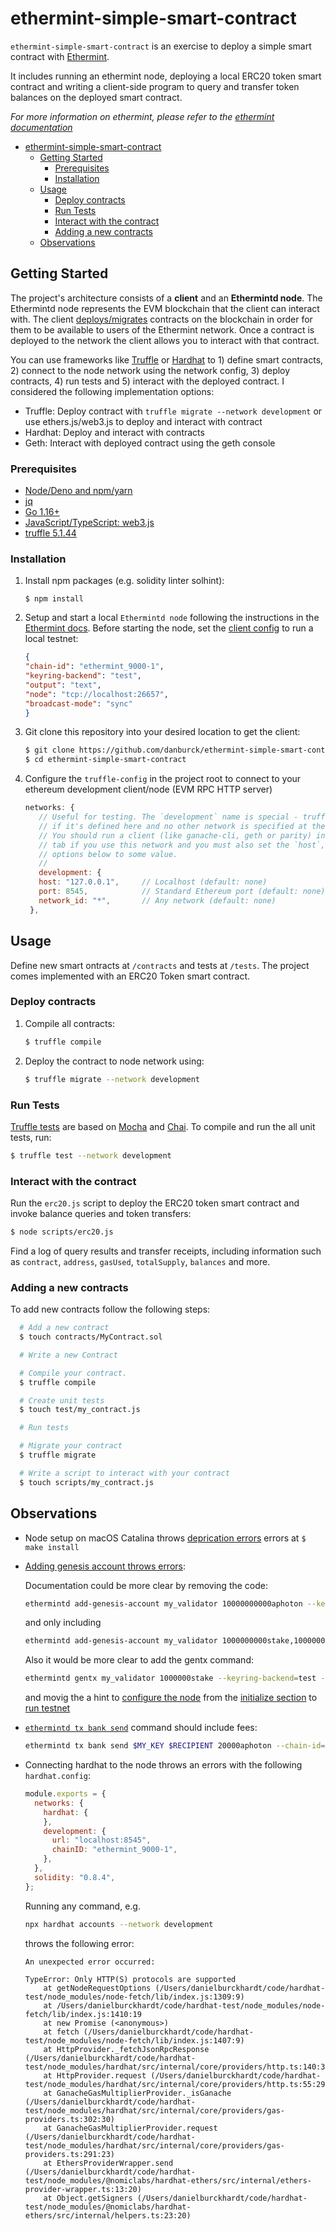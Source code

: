 # ethermint-simple-smart-contract

`ethermint-simple-smart-contract` is an exercise to deploy a simple smart
contract with [Ethermint](https://github.com/tharsis/ethermint).

It includes running an ethermint node, deploying a local ERC20 token smart
contract and writing a client-side program to query and transfer token balances
on the deployed smart contract.

_For more information on ethermint, please refer to the [ethermint
documentation](https://ethermint.dev/)_

- [ethermint-simple-smart-contract](#ethermint-simple-smart-contract)
  - [Getting Started](#getting-started)
    - [Prerequisites](#prerequisites)
    - [Installation](#installation)
  - [Usage](#usage)
    - [Deploy contracts](#deploy-contracts)
    - [Run Tests](#run-tests)
    - [Interact with the contract](#interact-with-the-contract)
    - [Adding a new contracts](#adding-a-new-contracts)
  - [Observations](#observations)


## Getting Started

The project's architecture consists of a **client** and an **Ethermintd node**.
The Ethermintd node represents the EVM blockchain that the client can interact
with. The client
[deploys/migrates](https://ethereum.org/en/developers/docs/smart-contracts/deploying/) contracts on the blockchain in order for them to be available to users of the
Ethermint network. Once a contract is deployed to the network the client allows
you to interact with that contract.

You can use frameworks like [Truffle](https://www.trufflesuite.com/) or
[Hardhat](https://hardhat.org/) to 1) define smart contracts, 2) connect to the
node network using the network config, 3) deploy contracts, 4) run tests and 5)
interact with the deployed contract. I considered the following implementation
options:
  - Truffle: Deploy contract with `truffle migrate --network development` or use
    ethers.js/web3.js to deploy and interact with contract
  - Hardhat: Deploy and interact with contracts
  - Geth: Interact with deployed contract using the geth console

### Prerequisites

- [Node/Deno and npm/yarn](https://nodejs.org/en/download/)
- [jq](https://stedolan.github.io/jq/download/)
- [Go 1.16+](https://golang.org/dl/)
- [JavaScript/TypeScript:
  web3.js](https://web3js.readthedocs.io/en/v1.4.0/getting-started.html)
- [truffle 5.1.44](https://www.trufflesuite.com/)

### Installation
1. Install npm packages (e.g. solidity linter solhint):
   ```
   $ npm install
   ```

2. Setup and start a local `Ethermintd node` following the instructions in the
   [Ethermint docs](https://ethermint.dev/quickstart/installation.html). Before
   starting the node, set the [client
   config](https://ethermint.dev/quickstart/binary.html#client-configuration) to
   run a local testnet:
   ```json
   {
   "chain-id": "ethermint_9000-1",
   "keyring-backend": "test",
   "output": "text",
   "node": "tcp://localhost:26657",
   "broadcast-mode": "sync"
   }
   ```

3. Git clone this repository into your desired location to get the client:

   ```bash
   $ git clone https://github.com/danburck/ethermint-simple-smart-contract
   $ cd ethermint-simple-smart-contract
   ```

4. Configure the `truffle-config` in the project root to connect to your
   ethereum development client/node (EVM RPC HTTP server)

   ```js
   networks: {
      // Useful for testing. The `development` name is special - truffle uses it by default
      // if it's defined here and no other network is specified at the command line.
      // You should run a client (like ganache-cli, geth or parity) in a separate terminal
      // tab if you use this network and you must also set the `host`, `port` and `network_id`
      // options below to some value.
      //
      development: {
      host: "127.0.0.1",     // Localhost (default: none)
      port: 8545,            // Standard Ethereum port (default: none)
      network_id: "*",       // Any network (default: none)
    },
   ```

## Usage

Define new smart ontracts at `/contracts` and tests at `/tests`. The project comes implemented with an ERC20 Token smart contract.

### Deploy contracts

1. Compile all contracts:

   ```bash
   $ truffle compile
   ```

2. Deploy the contract to node network using:

   ```bash
   $ truffle migrate --network development
   ```

### Run Tests

[Truffle tests](https://www.trufflesuite.com/docs/truffle/testing/writing-tests-in-javascript) are based on [Mocha](https://mochajs.org/) and [Chai](https://www.chaijs.com/). To compile and run the all unit tests, run:

```bash
$ truffle test --network development
```

### Interact with the contract

Run the `erc20.js` script to deploy the ERC20 token smart contract and invoke balance queries and token transfers:

   ```bash
   $ node scripts/erc20.js
   ```

Find a log of query results and transfer receipts, including information such as `contract`, `address`, `gasUsed`, `totalSupply`, `balances` and more.

### Adding a new contracts
To add new contracts follow the following steps:

```bash
  # Add a new contract
  $ touch contracts/MyContract.sol

  # Write a new Contract

  # Compile your contract.
  $ truffle compile

  # Create unit tests
  $ touch test/my_contract.js

  # Run tests

  # Migrate your contract
  $ truffle migrate

  # Write a script to interact with your contract
  $ touch scripts/my_contract.js
```

## Observations

- Node setup on macOS Catalina throws [deprication
  errors](https://github.com/tharsis/ethermint/issues/505) errors at  ```$ make
  install```

- [Adding genesis account throws
  errors](https://ethermint.dev/guides/localnet/single_node.html#adding-genesis-accounts):

  Documentation could be more clear by removing the code:

  ```bash
  ethermintd add-genesis-account my_validator 10000000000aphoton --keyring-backend test
  ```

  and only including

  ```bash
  ethermintd add-genesis-account my_validator 1000000000stake,10000000000aphoton --keyring-backend=test
  ```

  Also it would be more clear to add the gentx command:

  ```bash
  ethermintd gentx my_validator 1000000stake --keyring-backend=test --chain-id=$CHAINID
  ```

  and movig the a hint to [configure the
  node](https://ethermint.dev/quickstart/binary.html#configuring-the-node) from
  the [initialize
  section](https://ethermint.dev/guides/localnet/single_node.html#initialize-the-chain)
  to [run
  testnet](https://ethermint.dev/guides/localnet/single_node.html#run-testnet)

- [`ethermintd tx bank
  send`](https://ethermint.dev/quickstart/interact_node.html#using-the-cli)
  command should include fees:

  ```bash
  ethermintd tx bank send $MY_KEY $RECIPIENT 20000aphoton --chain-id=$CHAINID --keyring-backend=test --fees='1aphoton'
  ```

- Connecting hardhat to the node throws an errors with the following
  `hardhat.config`:

  ```js
  module.exports = {
    networks: {
      hardhat: {
      },
      development: {
        url: "localhost:8545",
        chainID: "ethermint_9000-1",
      },
    },
    solidity: "0.8.4",
  };
  ```

  Running any command, e.g.

  ```bash
  npx hardhat accounts --network development
  ```

  throws the following error:

  ```
  An unexpected error occurred:

  TypeError: Only HTTP(S) protocols are supported
      at getNodeRequestOptions (/Users/danielburckhardt/code/hardhat-test/node_modules/node-fetch/lib/index.js:1309:9)
      at /Users/danielburckhardt/code/hardhat-test/node_modules/node-fetch/lib/index.js:1410:19
      at new Promise (<anonymous>)
      at fetch (/Users/danielburckhardt/code/hardhat-test/node_modules/node-fetch/lib/index.js:1407:9)
      at HttpProvider._fetchJsonRpcResponse (/Users/danielburckhardt/code/hardhat-test/node_modules/hardhat/src/internal/core/providers/http.ts:140:30)
      at HttpProvider.request (/Users/danielburckhardt/code/hardhat-test/node_modules/hardhat/src/internal/core/providers/http.ts:55:29)
      at GanacheGasMultiplierProvider._isGanache (/Users/danielburckhardt/code/hardhat-test/node_modules/hardhat/src/internal/core/providers/gas-providers.ts:302:30)
      at GanacheGasMultiplierProvider.request (/Users/danielburckhardt/code/hardhat-test/node_modules/hardhat/src/internal/core/providers/gas-providers.ts:291:23)
      at EthersProviderWrapper.send (/Users/danielburckhardt/code/hardhat-test/node_modules/@nomiclabs/hardhat-ethers/src/internal/ethers-provider-wrapper.ts:13:20)
      at Object.getSigners (/Users/danielburckhardt/code/hardhat-test/node_modules/@nomiclabs/hardhat-ethers/src/internal/helpers.ts:23:20)
  ```